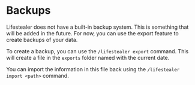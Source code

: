 # Backups

Lifestealer does not have a built-in backup system. This is something that will be added in the future. For now,
you can use the export feature to create backups of your data.

To create a backup, you can use the `/lifestealer export` command. This will create a file in the `exports` folder named
with the current date.

You can import the information in this file back using the `/lifestealer import <path>` command.